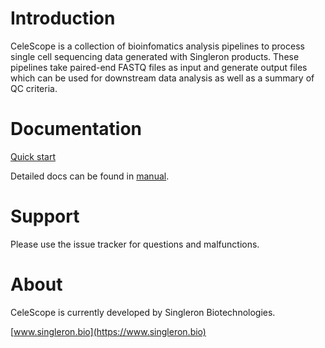 # Introduction
CeleScope is a collection of bioinfomatics analysis pipelines to process single cell sequencing data generated with Singleron products. These pipelines take paired-end FASTQ files as input and generate output files which can be used for downstream data analysis as well as a summary of QC criteria.

# Documentation

[Quick start](./docs/quick_start.md)

Detailed docs can be found in [manual](./docs/manual.md).

# Support
Please use the issue tracker for questions and malfunctions.

# About
CeleScope is currently developed by Singleron Biotechnologies.

[www.singleron.bio](https://www.singleron.bio)
